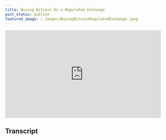 ```yaml
---
title: Buying Bitcoin On a Regulated Exchange
post_status: publish
featured_image: /_images/BuyingBitcoinRegulatedExchange.jpeg
---
```


<div style="padding:56.25% 0 0 0;position:relative;"><iframe src="https://player.vimeo.com/video/844674077?badge=0&amp;autopause=0&amp;player_id=0&amp;app_id=58479" frameborder="0" allow="autoplay; fullscreen; picture-in-picture" allowfullscreen style="position:absolute;top:0;left:0;width:100%;height:100%;" title="072 Buying Bitcoin On a Regulated Exchange"></iframe></div>

<div style="margin-bottom:30px;"></div>

## Transcript

